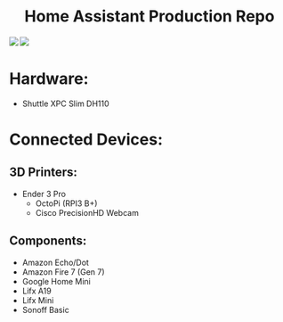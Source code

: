 <h1 align="center">
  Home Assistant Production Repo
</h1>
<h4>
<a href="https://travis-ci.org/flamingotter/HASS"><img src="https://travis-ci.org/flamingotter/HASS.svg?branch=master"/></a>  <a href="https://github.com/flamingotter/HASS/commits/master"><img src="https://img.shields.io/github/last-commit/flamingotter/HASS.svg?style=plasticr"/></a>
</h4>

# Hardware:
* Shuttle XPC Slim DH110

# Connected Devices:

## 3D Printers:
* Ender 3 Pro
  * OctoPi (RPI3 B+)
  * Cisco PrecisionHD Webcam

## Components:
* Amazon Echo/Dot
* Amazon Fire 7 (Gen 7)
* Google Home Mini
* Lifx A19
* Lifx Mini
* Sonoff Basic
